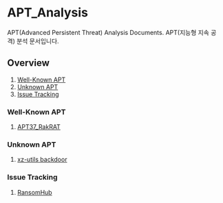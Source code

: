 # APT_Analysis

APT(Advanced Persistent Threat) Analysis Documents.
APT(지능형 지속 공격) 분석 문서입니다.

## Overview

1. [Well-Known APT](#well-known-apt)
2. [Unknown APT](#unknown-apt)
3. [Issue Tracking](#issue-tracking)

### Well-Known APT

1. [APT37_RakRAT](/Well-known/APT37_RokRAT)

### Unknown APT

1. [xz-utils backdoor](/Unknown/xz-utils_backdoor/)
### Issue Tracking

1. [RansomHub](/Issue%20Tracking/RansomHub)
